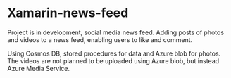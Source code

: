 # Xamarin-news-feed

Project is in development, social media news feed. Adding posts of photos and videos to a news feed, enabling users to like and comment.

Using Cosmos DB, stored procedures for data and Azure blob for photos. The videos are not planned to be uploaded using Azure blob, but instead Azure Media Service.
